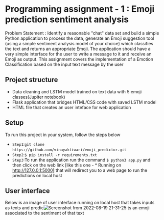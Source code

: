 # Programming assignment - 1 : Emoji prediction sentiment analysis
Problem Statement : Identify a reasonable "chat" data set and build a simple Python application to process the data, generate an Emoji suggestion tool (using a simple sentiment analysis model of your choice) which classifies the text and returns an appropriate Emoji. The application should have a very simple interface for the user to write a message to it and receive an Emoji as output.
This assignment covers the implementation of a Emotion Classification based on the input text message by the user

## Project structure
- Data cleaning and LSTM model trained on text data with 5 emoji classes(Jupiter notebook)
- Flask application that bridges HTML/CSS code with saved LSTM model
- HTML file that creates an user inteface for web application
## Setup
To run this project in your system, follow the steps below
- `Step1`:`git clone`
`https://github.com/vinayaktiwari/emoji_predictor.git`
- `Step2`:`$ pip install -r requirements.txt`
- `Step3`:To run the application run the command `$ python3 app.py` and then click on the web link [like this one -  * Running on http://127.0.0.1:5000] that will redirect you to a web page to run the predictions on local host 

## User interface 
Below is an image of user interface running on local host that takes inputs as texts and predic![Screenshot from 2022-08-19 21-31-25](https://user-images.githubusercontent.com/26620896/185660168-f8b9a825-6215-4967-850f-32eec4fe24b3.png)
ts an emoji associated to the sentiment of that text
